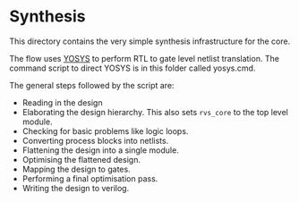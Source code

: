 
# Synthesis

This directory contains the very simple synthesis infrastructure for the core.

The flow uses [YOSYS](http://www.clifford.at/yosys/) to perform RTL to
gate level netlist translation. The command script to direct YOSYS is in
this folder called yosys.cmd.

The general steps followed by the script are:

- Reading in the design
- Elaborating the design hierarchy. This also sets `rvs_core` to the top level
  module.
- Checking for basic problems like logic loops.
- Converting process blocks into netlists.
- Flattening the design into a single module.
- Optimising the flattened design.
- Mapping the design to gates.
- Performing a final optimisation pass.
- Writing the design to verilog.
